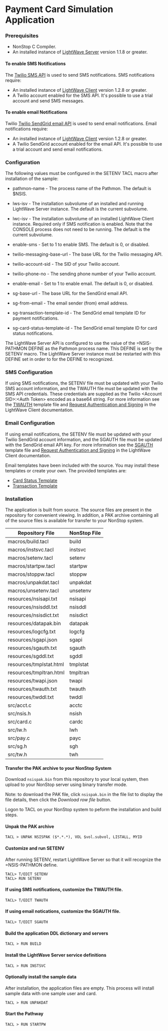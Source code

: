 # Payment Card Simulation Application

### Prerequisites

+ NonStop C Compiler.
+ An installed instance of [LightWave Server](https://docs.nuwavetech.com/lightwave-server) version 1.1.8 or greater.

#### To enable SMS Notifications
The [Twilio SMS API](https://www.twilio.com/en-us/messaging/channels/sms) is used to send SMS notifications. SMS notifications require:
+ An installed instance of [LightWave Client](https://docs.nuwavetech.com/lightwave-client) version 1.2.8 or greater.
+ A Twilio account enabled for the SMS API. It's possible to use a trial account and send SMS messages.

#### To enable email Notifications
Twilio [Twilio SendGrid email API](https://sendgrid.com/en-us/solutions/email-api) is used to send email notifications. Email notifications require:
+ An installed instance of [LightWave Client](https://docs.nuwavetech.com/lightwave-client) version 1.2.8 or greater.
+ A Twilio SendGrid account enabled for the email API. It's possible to use a trial account and send email notifications.

### Configuration
The following values must be configured in the SETENV TACL macro after installation of the sample:

+ pathmon-name - The process name of the Pathmon. The default is $NSIS.
+ lws-isv - The installation subvolume of an installed and running LightWave Server instance. The default is the current subvolume.
+ lwc-isv - The installation subvolume of an installed LightWave Client instance. Required only if SMS notification is enabled. Note that the CONSOLE process does not need to be running. The default is the current subvolume.

+ enable-sms - Set to 1 to enable SMS. The default is 0, or disabled.
+ twilio-messaging-base-url - The base URL for the Twilio messaging API.
+ twilio-account-sid - The SID of your Twilio account.
+ twilio-phone-no - The sending phone number of your Twilio account.

+ enable-email - Set to 1 to enable email. The default is 0, or disabled.
+ sg-base-url - The base URL for the SendGrid email API.
+ sg-from-email - The email sender (from) email address.
+ sg-transaction-template-id - The SendGrid email template ID for payment notifications.
+ sg-card-status-template-id - The SendGrid email template ID for card status notifications.

The LightWave Server API is configured to use the value of the =NSIS-PATHMON DEFINE as the Pathmon process name. This DEFINE is set by the SETENV macro. The LightWave Server instance must be restarted with this DEFINE set in order to for the DEFINE to recognized.

### SMS Configuration
If using SMS notifications, the SETENV file must be updated with your Twilio SMS account information, and the TWAUTH file must be updated with the SMS API credentials. These credentials are supplied as the Twilio \<Account SID\>:\<Auth Token\> encoded as a base64 string. For more information see the [TWAUTH](./resources/twauth.txt) template file and [Request Authentication and Signing](https://docs.nuwavetech.com/lightwave-client/1.2.7/request-authentication-and-signing#id-(1.2.7_r4)RequestAuthenticationandSigning-GenericAuthorizationHeaderwithToken) in the LightWave Client documentation.

### Email Configuration
If using email notifications, the SETENV file must be updated with your Twilio SendGrid account information, and the SGAUTH file must be updated with the SendGrid email API key. For more information see the [SGAUTH](./resources/sgauth.txt) template file and [Request Authentication and Signing](https://docs.nuwavetech.com/lightwave-client/1.2.7/request-authentication-and-signing#id-(1.2.7_r4)RequestAuthenticationandSigning-GenericAuthorizationHeaderwithToken) in the LightWave Client documentation.

Email templates have been included with the source. You may install these templates or create your own. The provided templates are:
  + [Card Status Template](./resources/tmplstat.html)
  + [Transaction Template](./resources/tmpltran.html)

### Installation

The application is built from source. The source files are present in the repository for convenient viewing.
In addition, a PAK archive containing all of the source files is available for transfer to your NonStop system.

| Repository File | NonStop File |
| -- | -- |
| macros/build.tacl | build |
| macros/instsvc.tacl | instsvc |
| macros/setenv.tacl | setenv |
| macros/startpw.tacl | startpw |
| macros/stoppw.tacl | stoppw |
| macros/unpakdat.tacl | unpakdat |
| macros/unsetenv.tacl | unsetenv |
| resources/nsisapi.txt | nsisapi |
| resources/nsisddl.txt | nsisddl |
| resources/nsisdict.txt | nsisdict |
| resources/datapak.bin | datapak |
| resources/logcfg.txt | logcfg |
| resources/sgapi.json | sgapi |
| resources/sgauth.txt | sgauth |
| resources/sgddl.txt | sgddl |
| resources/tmplstat.html | tmplstat |
| resources/tmpltran.html | tmpltran |
| resources/twapi.json | twapi |
| resources/twauth.txt | twauth |
| resources/twddl.txt | twddl |
| src/acct.c | acctc |
| src/nsis.h | nsish |
| src/card.c | cardc |
| src/lw.h | lwh |
| src/pay.c | payc |
| src/sg.h | sgh |
| src/tw.h | twh |

#### Transfer the PAK archive to your NonStop System

Download `nsispak.bin` from this repository to your local system, then upload to your NonStop server using binary transfer mode.

Note: to download the PAK file, click `nsispak.bin` in the file list to display the file details, then click the *Download row file* button.

Logon to TACL on your NonStop system to peform the installation and build steps.

#### Unpak the PAK archive
```
TACL > UNPAK NSISPAK ($*.*.*), VOL $vol.subvol, LISTALL, MYID
```
#### Customize and run SETENV
After running SETENV, restart LightWave Server so that it will recognize the =NSIS-PATHMON define.
```
TACL> T/EDIT SETENV
TACL> RUN SETENV
```
#### If using SMS notifications, customize the TWAUTH file.
```
TACL> T/EDIT TWAUTH
```

#### If using email notications, customize the SGAUTH file.
```
TACL> T/EDIT SGAUTH
```

#### Build the application DDL dictionary and servers
```
TACL > RUN BUILD
```
#### Install the LightWave Server service definitions
```
TACL > RUN INSTSVC
```
#### Optionally install the sample data
After installation, the application files are empty. This process will install sample data with one sample user and card.
```
TACL > RUN UNPAKDAT
```
#### Start the Pathway
```
TACL > RUN STARTPW
```
